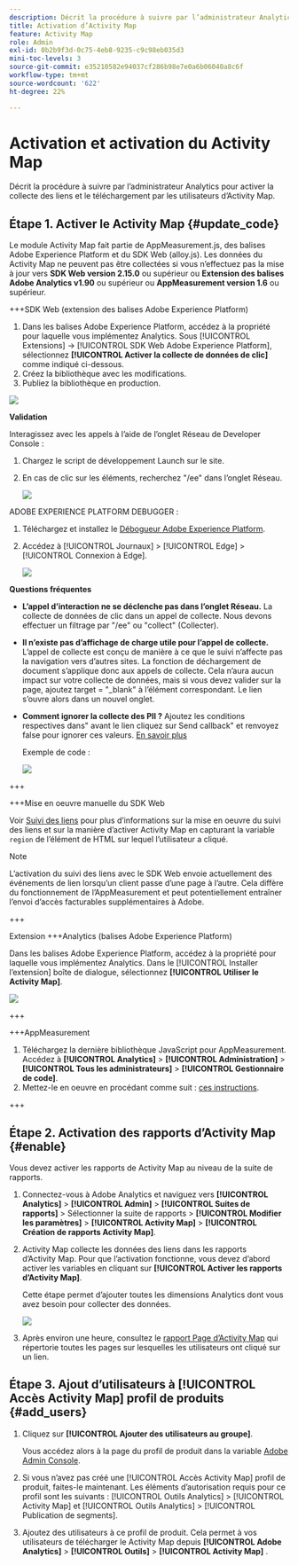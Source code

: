 ```yaml
---
description: Décrit la procédure à suivre par l’administrateur Analytics pour activer la collecte des liens et le téléchargement par les utilisateurs d’Activity Map.
title: Activation d’Activity Map
feature: Activity Map
role: Admin
exl-id: 0b2b9f3d-0c75-4eb8-9235-c9c98eb035d3
mini-toc-levels: 3
source-git-commit: e35210582e94037cf286b98e7e0a6b06040a8c6f
workflow-type: tm+mt
source-wordcount: '622'
ht-degree: 22%

---
```



# Activation et activation du Activity Map

Décrit la procédure à suivre par l’administrateur Analytics pour activer la collecte des liens et le téléchargement par les utilisateurs d’Activity Map.

## Étape 1. Activer le Activity Map {#update_code}

Le module Activity Map fait partie de AppMeasurement.js, des balises Adobe Experience Platform et du SDK Web (alloy.js). Les données du Activity Map ne peuvent pas être collectées si vous n’effectuez pas la mise à jour vers **SDK Web version 2.15.0** ou supérieur ou **Extension des balises Adobe Analytics v1.90** ou supérieur ou **AppMeasurement version 1.6** ou supérieur.

+++SDK Web (extension des balises Adobe Experience Platform)

1. Dans les balises Adobe Experience Platform, accédez à la propriété pour laquelle vous implémentez Analytics. Sous [!UICONTROL Extensions] -> [!UICONTROL SDK Web Adobe Experience Platform], sélectionnez **[!UICONTROL Activer la collecte de données de clic]** comme indiqué ci-dessous.
1. Créez la bibliothèque avec les modifications.
1. Publiez la bibliothèque en production.

![](assets/web_sdk.png)

**Validation**

Interagissez avec les appels à l’aide de l’onglet Réseau de Developer Console :

1. Chargez le script de développement Launch sur le site.
1. En cas de clic sur les éléments, recherchez &quot;/ee&quot; dans l’onglet Réseau.

   ![](assets/validation1.png)

ADOBE EXPERIENCE PLATFORM DEBUGGER :

1. Téléchargez et installez le [Débogueur Adobe Experience Platform](https://chromewebstore.google.com/detail/adobe-experience-platform/bfnnokhpnncpkdmbokanobigaccjkpob).
1. Accédez à [!UICONTROL Journaux] > [!UICONTROL Edge] > [!UICONTROL Connexion à Edge].

   ![](assets/validation2.jpg)

**Questions fréquentes**

* **L’appel d’interaction ne se déclenche pas dans l’onglet Réseau.**
La collecte de données de clic dans un appel de collecte. Nous devons effectuer un filtrage par &quot;/ee&quot; ou &quot;collect&quot; (Collecter).

* **Il n’existe pas d’affichage de charge utile pour l’appel de collecte.**
L’appel de collecte est conçu de manière à ce que le suivi n’affecte pas la navigation vers d’autres sites. La fonction de déchargement de document s’applique donc aux appels de collecte. Cela n’aura aucun impact sur votre collecte de données, mais si vous devez valider sur la page, ajoutez target = &quot;_blank&quot; à l’élément correspondant. Le lien s’ouvre alors dans un nouvel onglet.

* **Comment ignorer la collecte des PII ?**
Ajoutez les conditions respectives dans&quot; avant le lien cliquez sur Send callback&quot; et renvoyez false pour ignorer ces valeurs. [En savoir plus](https://experienceleague.adobe.com/docs/experience-platform/edge/fundamentals/configuring-the-sdk.html?lang=fr)

  Exemple de code :

  ![](assets/sample-code.png)

+++

+++Mise en oeuvre manuelle du SDK Web

Voir [Suivi des liens](https://experienceleague.adobe.com/docs/experience-platform/edge/data-collection/track-links.html?lang=fr) pour plus d’informations sur la mise en oeuvre du suivi des liens et sur la manière d’activer Activity Map en capturant la variable `region` de l’élément de HTML sur lequel l’utilisateur a cliqué.

>[!NOTE]
>
>L’activation du suivi des liens avec le SDK Web envoie actuellement des événements de lien lorsqu’un client passe d’une page à l’autre. Cela diffère du fonctionnement de l’AppMeasurement et peut potentiellement entraîner l’envoi d’accès facturables supplémentaires à Adobe.

+++

Extension +++Analytics (balises Adobe Experience Platform)

Dans les balises Adobe Experience Platform, accédez à la propriété pour laquelle vous implémentez Analytics. Dans le [!UICONTROL Installer l’extension] boîte de dialogue, sélectionnez **[!UICONTROL Utiliser le Activity Map]**.

![](assets/aa_extension.png)

+++

+++AppMeasurement

1. Téléchargez la dernière bibliothèque JavaScript pour AppMeasurement.
Accédez à **[!UICONTROL Analytics]** > **[!UICONTROL Administration]** > **[!UICONTROL Tous les administrateurs]** > **[!UICONTROL Gestionnaire de code]**.
1. Mettez-le en oeuvre en procédant comme suit : [ces instructions](https://experienceleague.adobe.com/docs/analytics/implementation/js/overview.html?lang=fr).

+++

## Étape 2. Activation des rapports d’Activity Map {#enable}

Vous devez activer les rapports de Activity Map au niveau de la suite de rapports.

1. Connectez-vous à Adobe Analytics et naviguez vers **[!UICONTROL Analytics]** > **[!UICONTROL Admin]** > **[!UICONTROL Suites de rapports]** > Sélectionner la suite de rapports > **[!UICONTROL Modifier les paramètres]** > **[!UICONTROL Activity Map]** > **[!UICONTROL Création de rapports Activity Map]**.

1. Activity Map collecte les données des liens dans les rapports d’Activity Map. Pour que l’activation fonctionne, vous devez d’abord activer les variables en cliquant sur **[!UICONTROL Activer les rapports d’Activity Map]**.

   Cette étape permet d’ajouter toutes les dimensions Analytics dont vous avez besoin pour collecter des données.

   ![](assets/enable.png)

1. Après environ une heure, consultez le [rapport Page d’Activity Map](/help/analyze/activity-map/activitymap-reporting-analytics.md) qui répertorie toutes les pages sur lesquelles les utilisateurs ont cliqué sur un lien.

## Étape 3. Ajout d’utilisateurs à [!UICONTROL Accès Activity Map] profil de produits {#add_users}

1. Cliquez sur **[!UICONTROL Ajouter des utilisateurs au groupe]**.

   Vous accédez alors à la page du profil de produit dans la variable [Adobe Admin Console](https://adminconsole.adobe.com/E2F05B3B52F54D2E0A490D44@AdobeOrg/overview).

1. Si vous n’avez pas créé une [!UICONTROL Accès Activity Map] profil de produit, faites-le maintenant. Les éléments d’autorisation requis pour ce profil sont les suivants : [!UICONTROL Outils Analytics] > [!UICONTROL Activity Map] et [!UICONTROL Outils Analytics] > [!UICONTROL Publication de segments].

1. Ajoutez des utilisateurs à ce profil de produit. Cela permet à vos utilisateurs de télécharger le Activity Map depuis  **[!UICONTROL Adobe Analytics]** > **[!UICONTROL Outils]** > **[!UICONTROL Activity Map]** .

